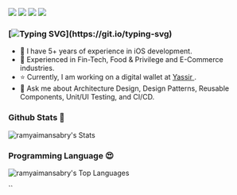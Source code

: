 <!-- Icons: https://simpleicons.org/ -->

<a href="https://www.apple.com/macos/sonoma/"><img src="https://img.shields.io/badge/-macOS-05122A?style=for-the-badge&color=282a36&logo=apple" /></a>
<a href="https://www.swift.org"><img src="https://img.shields.io/badge/-Swift-0512AB?style=for-the-badge&color=282a36&logo=Swift" /></a>
<a href=""><img src="https://img.shields.io/badge/shell_script-%23121011?style=for-the-badge&color=282a36&logo=gnu-bash" /></a>
<a href="https://www.ruby-lang.org/en/"><img src="https://img.shields.io/badge/ruby-%23CC342D?style=for-the-badge&color=282a36&logo=ruby" /></a>



### [![Typing SVG](https://readme-typing-svg.herokuapp.com?font=Architects+Daughter&color=D79921&size=30&lines=Hi+I'm+Ramy+Sabry+👋;An+iOS+Software+Engineer...;)](https://git.io/typing-svg)

- 🔭 I have 5+ years of experience in iOS development.
- 🌱 Experienced in Fin-Tech, Food & Privilege and E-Commerce industries.
- ⭐️ Currently, I am working on a digital wallet at <a href="https://yassir.com/">Yassir </a>.
- 💬 Ask me about Architecture Design, Design Patterns, Reusable Components, Unit/UI Testing, and CI/CD.


### Github Stats 🥇

![ramyaimansabry's Stats](https://github-readme-stats.vercel.app/api?username=ramyaimansabry&theme=vue-dark&show_icons=true&hide_border=true&count_private=true)


### Programming Language 😍

![ramyaimansabry's Top Languages](https://github-readme-stats.vercel.app/api/top-langs/?username=ramyaimansabry&theme=vue-dark&show_icons=true&hide_border=true&layout=compact)

``
